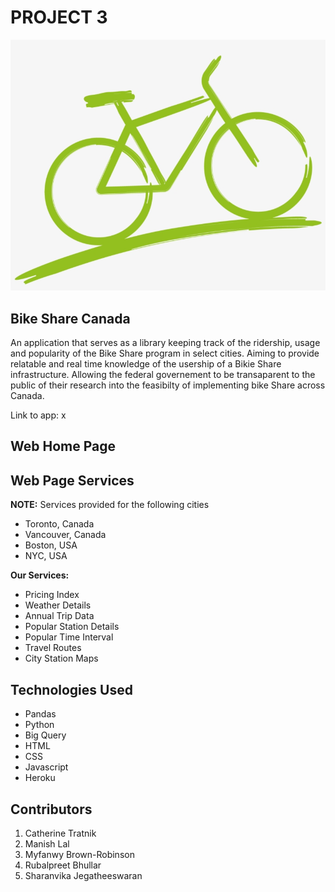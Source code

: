 # PROJECT 3
<img src="images/bike_rm.png">

## Bike Share Canada
An application that serves as a library keeping track of the ridership, usage and popularity of the Bike Share program in select cities. Aiming to provide relatable and real time knowledge of the usership of a Bikie Share infrastructure. Allowing the federal governement to be transaparent to the public of their research into the feasibilty of implementing bike Share across Canada. 

Link to app: x


## Web Home Page


## Web Page Services
**NOTE:** Services provided for the following cities
- Toronto, Canada
- Vancouver, Canada
- Boston, USA
- NYC, USA

**Our Services:**
- Pricing Index
- Weather Details
- Annual Trip Data
- Popular Station Details
- Popular Time Interval
- Travel Routes
- City Station Maps

## Technologies Used
- Pandas
- Python
- Big Query
- HTML
- CSS
- Javascript
- Heroku

## Contributors
1. Catherine Tratnik
2. Manish Lal
3. Myfanwy Brown-Robinson
4. Rubalpreet Bhullar
5. Sharanvika Jegatheeswaran

